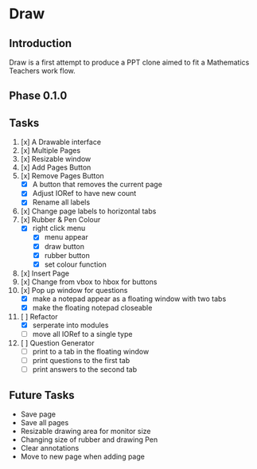 # Draw
## Introduction
Draw is a first attempt to produce a PPT clone aimed to fit a Mathematics Teachers
work flow.

## Phase 0.1.0

## Tasks
1. [x] A Drawable interface 
2. [x] Multiple Pages 
3. [x] Resizable window 
4. [x] Add Pages Button
5. [x] Remove Pages Button
    - [x] A button that removes the current page 
    - [x] Adjust IORef to have new count
    - [x] Rename all labels 
6. [x] Change page labels to horizontal tabs
7. [x] Rubber & Pen Colour
    - [x] right click menu 
        - [x] menu appear
        - [x] draw button 
        - [x] rubber button 
        - [x] set colour function
8. [x] Insert Page
9. [x] Change from vbox to hbox for buttons
10. [x] Pop up window for questions
    - [x] make a notepad appear as a floating window with two tabs
    - [x] make the floating notepad closeable
11. [ ] Refactor
    - [x] serperate into modules
    - [ ] move all IORef to a single type 
12. [ ] Question Generator
    - [ ] print to a tab in the floating window
    - [ ] print questions to the first tab 
    - [ ] print answers to the second tab

## Future Tasks 
- Save page 
- Save all pages
- Resizable drawing area for monitor size 
- Changing size of rubber and drawing Pen
- Clear annotations
- Move to new page when adding page
